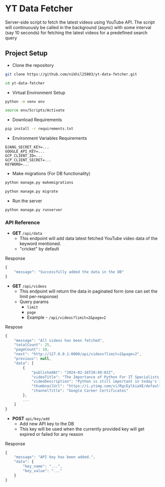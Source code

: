 # YT Data Fetcher

Server-side script to fetch the latest videos using YouTube API. The script will continuously be called in the background (async) with some interval (say 10 seconds) for fetching the latest videos for a predefined search query

## Project Setup

- Clone the repository

```bash
git clone https://github.com/nikhil25803/yt-data-fetcher.git
```

```bash
cd yt-data-fetcher
```

- Virtual Environment Setup

```bash
python -m venv env

source env/Scripts/Activate
```

- Download Requirements

```bash
pip install -r requirements.txt
```

- Environment Variables Requirements

```.env
DJANG_SECRET_KEY=...
GOOGLE_API_KEY=...
GCP_CLIENT_ID=...
GCP_CLIENT_SECRET=...
KEYWORD=...
```

- Make migrations (For DB functionality)

```bash
python manage.py makemigrations

python manage.py migrate
```

- Run the server

```bash
python manage.py runserver
```

### API Reference

- **GET** `/api/data`
  - This endpoint will add data latest fetched YouTube video data of the keyword mentioned.
  - "cricket" by default

Response

```js
{
    "message": "Successfully added the data in the DB"
}
```

- **GET** `/api/videos`
  - This endpoint will return the data in paginated form (one can set the limit per-response)
  - Query params
    - `limit`
    - `page`
    - Example - `/api/videos?limit=2&page=2`

Respose

```js
{
    "message": "All videos has been fetched",
    "totalCount": 25,
    "pageCount": 10,
    "next": "http://127.0.0.1:8000/api/videos?limit=2&page=2",
    "previous": null,
    "data": [
        {
            "publishedAt": "2024-02-16T20:49:02Z",
            "videoTitle": "The Importance of Python For IT Specialists | Google IT Support Certificate",
            "videoDescription": "Python is still important in today's IT industry. Python has been adopted drastically in the last few years because its language has ...",
            "thumbnailUrl": "https://i.ytimg.com/vi/RgcEylkiaXE/default.jpg",
            "channelTitle": "Google Career Certificates"
        },
        ...
    ]
}
```

- **POST** `api/key/add`
  - Add new API key to the DB
  - This key will be used when the currently provided key will get expired or failed for any reason

Response

```js
{
    "message": "API key has been added.",
    "data": {
        "key_name": "...",
        "key_value": "..."
    }
}
```
